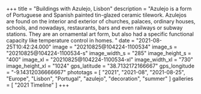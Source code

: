 +++
title = "Buildings with Azulejo, Lisbon"
description = "Azulejo is a form of Portuguese and Spanish painted tin-glazed ceramic tilework. Azulejos are found on the interior and exterior of churches, palaces, ordinary houses, schools, and nowadays, restaurants, bars and even railways or subway stations. They are an ornamental art form, but also had a specific functional capacity like temperature control in homes. "
date = "2021-08-25T10:42:24.000"
image = "20210825@104224-1100534"
image_s = "20210825@104224-1100534-s"
image_width_s = "285"
image_height_s = "400"
image_xl = "20210825@104224-1100534-xl"
image_width_xl = "730"
image_height_xl = "1024"
gps_latitude = "38.7132172166667"
gps_longitude = "-9.14312036666667"
phototags = [ "2021", "2021-08", "2021-08-25", "Europe", "Lisbon", "Portugal", "azulejo", "decoration", "summer" ]
galleries = [ "2021 Timeline" ]
+++
